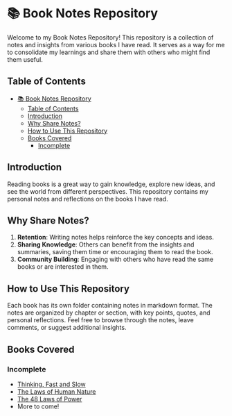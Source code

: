 # 📚 Book Notes Repository

Welcome to my Book Notes Repository! This repository is a collection of notes and insights from various books I have read. It serves as a way for me to consolidate my learnings and share them with others who might find them useful.

## Table of Contents

- [📚 Book Notes Repository](#-book-notes-repository)
  - [Table of Contents](#table-of-contents)
  - [Introduction](#introduction)
  - [Why Share Notes?](#why-share-notes)
  - [How to Use This Repository](#how-to-use-this-repository)
  - [Books Covered](#books-covered)
    - [Incomplete](#incomplete)

## Introduction

Reading books is a great way to gain knowledge, explore new ideas, and see the world from different perspectives. This repository contains my personal notes and reflections on the books I have read.

## Why Share Notes?

1. **Retention**: Writing notes helps reinforce the key concepts and ideas.
2. **Sharing Knowledge**: Others can benefit from the insights and summaries, saving them time or encouraging them to read the book.
3. **Community Building**: Engaging with others who have read the same books or are interested in them.

## How to Use This Repository

Each book has its own folder containing notes in markdown format. The notes are organized by chapter or section, with key points, quotes, and personal reflections. Feel free to browse through the notes, leave comments, or suggest additional insights. 

## Books Covered

### Incomplete
- [Thinking, Fast and Slow](thinking_fast_and_slow.md)
- [The Laws of Human Nature](the_laws_of_human_nature.md)
- [The 48 Laws of Power](the_-_48_laws_of_power.md)
- More to come!

